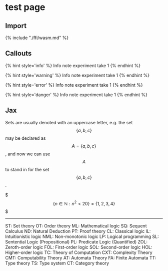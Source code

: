 # test page


## Import

<!-- @import "./ffi/wasm.md" -->
{% include "./ffi/wasm.md" %}


## Callouts

{% hint style='info' %}
Info note experiment take 1
{% endhint %}

{% hint style='warning' %}
Info note experiment take 1
{% endhint %}

{% hint style='error' %}
Info note experiment take 1
{% endhint %}

{% hint style='danger' %}
Info note experiment take 1
{% endhint %}

## Jax

Sets are usually denoted with an uppercase letter, e.g. the set $$\{a,b,c\}$$ may be declared as $$A=\{a,b,c\}$$, and now we can use $$A$$ to stand in for the set $$\{a,b,c\}$$.


$$$
\{n \in \mathbb{N} : n^2 < 20\} = \{ 1, 2, 3, 4 \}
$$$

---


ST: Set theory
OT: Order theory
ML: Mathematical logic
SQ: Sequent Calculus
ND: Natural Deduction
PT: Proof theory
CL: Classical logic
IL: Intuitionistic logic
NML: Non-monotonic logic
LP: Logical programming
SL: Sentential Logic (Propositional)
PL: Predicate Logic (Quantified)
ZOL: Zeroth-order logic
FOL: First-order logic
SOL: Second-order logic
HOL: Higher-order logic
TC: Theory of Computation
CXT: Complexity Theory
CMT: Computability Theory
AT: Automata Theory
FA: Finite Automata
TT: Type theory
TS: Type system
CT: Category theory
